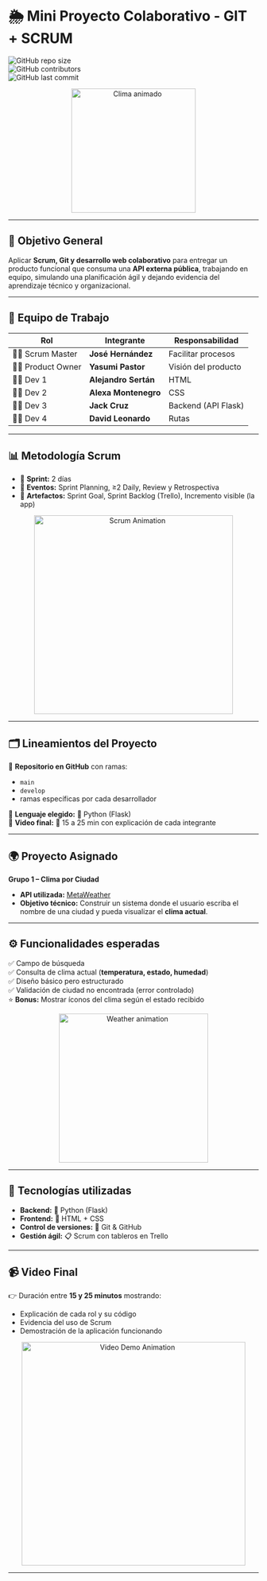 # 🌦️ Mini Proyecto Colaborativo - GIT + SCRUM  

![GitHub repo size](https://img.shields.io/github/repo-size/tuusuario/turepo?color=blue&label=Repo%20Size)  
![GitHub contributors](https://img.shields.io/github/contributors/tuusuario/turepo?color=green&label=Colaboradores)  
![GitHub last commit](https://img.shields.io/github/last-commit/tuusuario/turepo?color=red&label=Última%20Actualización)  

<p align="center">
  <img src="https://media.giphy.com/media/26xBs6JtlhYp6Lec0/giphy.gif" width="250" alt="Clima animado">
</p>

---

## 🎯 Objetivo General  
Aplicar **Scrum, Git y desarrollo web colaborativo** para entregar un producto funcional que consuma una **API externa pública**, trabajando en equipo, simulando una planificación ágil y dejando evidencia del aprendizaje técnico y organizacional.  

---

## 👥 Equipo de Trabajo  

| Rol            | Integrante         | Responsabilidad |
|----------------|-------------------|-----------------|
| 🧑‍💼 Scrum Master | **José Hernández** | Facilitar procesos |
| 👩‍💼 Product Owner | **Yasumi Pastor** | Visión del producto |
| 👨‍💻 Dev 1        | **Alejandro Sertán** | HTML |
| 👩‍💻 Dev 2        | **Alexa Montenegro** | CSS |
| 👨‍💻 Dev 3        | **Jack Cruz**        | Backend (API Flask) |
| 👨‍💻 Dev 4        | **David Leonardo**   | Rutas |

---

## 📊 Metodología Scrum  

- 📅 **Sprint:** 2 días  
- 📝 **Eventos:** Sprint Planning, ≥2 Daily, Review y Retrospectiva  
- 📌 **Artefactos:** Sprint Goal, Sprint Backlog (Trello), Incremento visible (la app)  

<p align="center">
  <img src="https://media.giphy.com/media/dWesBcTLavkZuG35MI/giphy.gif" width="400" alt="Scrum Animation">
</p>

---

## 🗂️ Lineamientos del Proyecto  

🔹 **Repositorio en GitHub** con ramas:  
- `main`  
- `develop`  
- ramas específicas por cada desarrollador  

🔹 **Lenguaje elegido:** 🐍 Python (Flask)  
🔹 **Video final:** 🎥 15 a 25 min con explicación de cada integrante  

---

## 🌍 Proyecto Asignado  

**Grupo 1 – Clima por Ciudad**  
- **API utilizada:** [MetaWeather](https://www.metaweather.com/api/)  
- **Objetivo técnico:** Construir un sistema donde el usuario escriba el nombre de una ciudad y pueda visualizar el **clima actual**.  

---

## ⚙️ Funcionalidades esperadas  

✅ Campo de búsqueda  
✅ Consulta de clima actual (**temperatura, estado, humedad**)  
✅ Diseño básico pero estructurado  
✅ Validación de ciudad no encontrada (error controlado)  
⭐ **Bonus:** Mostrar íconos del clima según el estado recibido  

<p align="center">
  <img src="https://media.giphy.com/media/QBd2kLB5qDmysEXre9/giphy.gif" width="300" alt="Weather animation">
</p>

---

## 🚀 Tecnologías utilizadas  

- **Backend:** 🐍 Python (Flask)  
- **Frontend:** 🎨 HTML + CSS  
- **Control de versiones:** 🧭 Git & GitHub  
- **Gestión ágil:** 📋 Scrum con tableros en Trello  

---

## 📹 Video Final  
👉 Duración entre **15 y 25 minutos** mostrando:  
- Explicación de cada rol y su código  
- Evidencia del uso de Scrum  
- Demostración de la aplicación funcionando  

<p align="center">
  <img src="https://media.giphy.com/media/ZVik7pBtu9dNS/giphy.gif" width="450" alt="Video Demo Animation">
</p>

---
